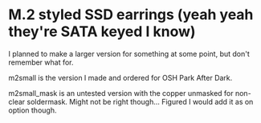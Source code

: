 # M.2 styled SSD earrings (yeah yeah they're SATA keyed I know)

I planned to make a larger version for something at some point, but don't remember what for.

m2small is the version I made and ordered for OSH Park After Dark.

m2small_mask is an untested version with the copper unmasked for non-clear soldermask. Might not be right though... Figured I would add it as on option though.
